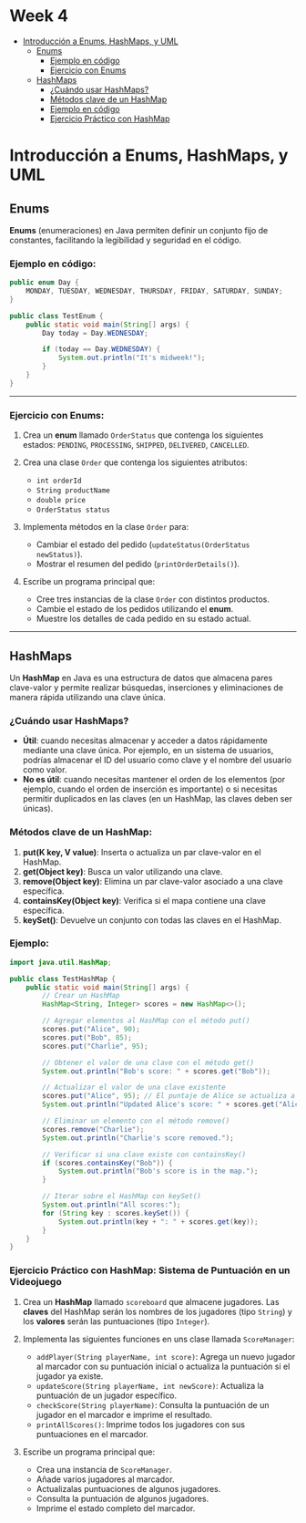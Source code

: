 # Week 4
- [Introducción a Enums, HashMaps, y UML](#introducción-a-enums-hashmaps-y-uml)
   - [Enums](#enums)
      - [Ejemplo en código](#ejemplo-en-código)
      - [Ejercicio con Enums](#ejercicio-con-enums)
   - [HashMaps](#hashmaps)
      - [¿Cuándo usar HashMaps?](#cuándo-usar-hashmaps)
      - [Métodos clave de un HashMap](#métodos-clave-de-un-hashmap)
      - [Ejemplo en código](#ejemplo)
      - [Ejercicio Práctico con HashMap](#ejercicio-práctico-con-hashmap-sistema-de-puntuación-en-un-videojuego)


# Introducción a Enums, HashMaps, y UML

## Enums

**Enums** (enumeraciones) en Java permiten definir un conjunto fijo de constantes, facilitando la legibilidad y seguridad en el código.

### Ejemplo en código:
```java
public enum Day {
    MONDAY, TUESDAY, WEDNESDAY, THURSDAY, FRIDAY, SATURDAY, SUNDAY;
}

public class TestEnum {
    public static void main(String[] args) {
        Day today = Day.WEDNESDAY;

        if (today == Day.WEDNESDAY) {
            System.out.println("It's midweek!");
        }
    }
}
```
---

### Ejercicio con Enums:

1. Crea un **enum** llamado `OrderStatus` que contenga los siguientes estados: `PENDING`, `PROCESSING`, `SHIPPED`, `DELIVERED`, `CANCELLED`.
2. Crea una clase `Order` que contenga los siguientes atributos:
    - `int orderId`
    - `String productName`
    - `double price`
    - `OrderStatus status`
3. Implementa métodos en la clase `Order` para:
    - Cambiar el estado del pedido (`updateStatus(OrderStatus newStatus)`).
    - Mostrar el resumen del pedido (`printOrderDetails()`).

4. Escribe un programa principal que:
    - Cree tres instancias de la clase `Order` con distintos productos.
    - Cambie el estado de los pedidos utilizando el **enum**.
    - Muestre los detalles de cada pedido en su estado actual.
---

## HashMaps

Un **HashMap** en Java es una estructura de datos que almacena pares clave-valor y permite realizar búsquedas, inserciones y eliminaciones de manera rápida utilizando una clave única.

### ¿Cuándo usar HashMaps?

- **Útil**: cuando necesitas almacenar y acceder a datos rápidamente mediante una clave única. Por ejemplo, en un sistema de usuarios, podrías almacenar el ID del usuario como clave y el nombre del usuario como valor.
- **No es útil**: cuando necesitas mantener el orden de los elementos (por ejemplo, cuando el orden de inserción es importante) o si necesitas permitir duplicados en las claves (en un HashMap, las claves deben ser únicas).

### Métodos clave de un HashMap:

1. **put(K key, V value)**: Inserta o actualiza un par clave-valor en el HashMap.
2. **get(Object key)**: Busca un valor utilizando una clave.
3. **remove(Object key)**: Elimina un par clave-valor asociado a una clave específica.
4. **containsKey(Object key)**: Verifica si el mapa contiene una clave específica.
5. **keySet()**: Devuelve un conjunto con todas las claves en el HashMap.

### Ejemplo:

```java
import java.util.HashMap;

public class TestHashMap {
    public static void main(String[] args) {
        // Crear un HashMap
        HashMap<String, Integer> scores = new HashMap<>();

        // Agregar elementos al HashMap con el método put()
        scores.put("Alice", 90);
        scores.put("Bob", 85);
        scores.put("Charlie", 95);

        // Obtener el valor de una clave con el método get()
        System.out.println("Bob's score: " + scores.get("Bob"));

        // Actualizar el valor de una clave existente
        scores.put("Alice", 95); // El puntaje de Alice se actualiza a 95
        System.out.println("Updated Alice's score: " + scores.get("Alice"));

        // Eliminar un elemento con el método remove()
        scores.remove("Charlie");
        System.out.println("Charlie's score removed.");

        // Verificar si una clave existe con containsKey()
        if (scores.containsKey("Bob")) {
            System.out.println("Bob's score is in the map.");
        }

        // Iterar sobre el HashMap con keySet()
        System.out.println("All scores:");
        for (String key : scores.keySet()) {
            System.out.println(key + ": " + scores.get(key));
        }
    }
}
```

### Ejercicio Práctico con HashMap: Sistema de Puntuación en un Videojuego

1. Crea un **HashMap** llamado `scoreboard` que almacene jugadores. Las **claves** del HashMap serán los nombres de los jugadores (tipo `String`) y los **valores** serán las puntuaciones (tipo `Integer`).
2. Implementa las siguientes funciones en uns clase llamada `ScoreManager`:
    - `addPlayer(String playerName, int score)`: Agrega un nuevo jugador al marcador con su puntuación inicial o actualiza la puntuación si el jugador ya existe.
    - `updateScore(String playerName, int newScore)`: Actualiza la puntuación de un jugador específico.
    - `checkScore(String playerName)`: Consulta la puntuación de un jugador en el marcador e imprime el resultado.
    - `printAllScores()`: Imprime todos los jugadores con sus puntuaciones en el marcador.

3. Escribe un programa principal que:
    - Crea una instancia de `ScoreManager`.
    - Añade varios jugadores al marcador.
    - Actualizalas puntuaciones de algunos jugadores.
    - Consulta la puntuación de algunos jugadores.
    - Imprime el estado completo del marcador.

